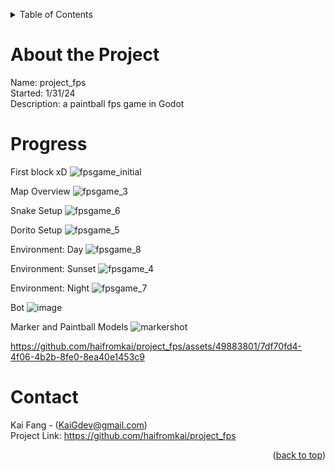 <a name = "readme-top"></a>

<!-- Table of Contents -->
<details>
    <summary>Table of Contents</summary>
    <ol>
        <li><a href = "#about-the-project">About the Project</a></li>
        <li><a href = "#progress">Progress</a></li>
        <li><a href = "#contact">Contact</a></li>
    </ol>
</details>

# About the Project
Name: project_fps <br>
Started: 1/31/24 <br>
Description: a paintball fps game in Godot <br>

# Progress
First block xD
![fpsgame_initial](https://github.com/haifromkai/project_fps/assets/49883801/2ebd2213-a4bb-42c5-860b-a1c675fdcc69)

Map Overview
![fpsgame_3](https://github.com/haifromkai/project_fps/assets/49883801/c74eb372-07b5-49f0-ad70-303b8a7ca4f6)

Snake Setup
![fpsgame_6](https://github.com/haifromkai/project_fps/assets/49883801/78d1ed5c-8c3c-4cd2-9172-df15ccfc3af7)

Dorito Setup
![fpsgame_5](https://github.com/haifromkai/project_fps/assets/49883801/c60b4ec3-af93-4e10-a960-a7254c5eb94a)

Environment: Day
![fpsgame_8](https://github.com/haifromkai/project_fps/assets/49883801/c63b8572-0a15-451d-ab9c-9ef18aa901e2)

Environment: Sunset
![fpsgame_4](https://github.com/haifromkai/project_fps/assets/49883801/8bff38b6-4352-4f35-8e5a-ed6144f527ee)

Environment: Night
![fpsgame_7](https://github.com/haifromkai/project_fps/assets/49883801/0445dd86-4d7e-4efb-8e7e-2b4f65970075)

Bot
![image](https://github.com/haifromkai/project_fps/assets/49883801/50cc9c91-26b1-4148-bc9d-b74a93d0e05a)

Marker and Paintball Models
![markershot](https://github.com/haifromkai/project_fps/assets/49883801/19c88788-3b3e-48ab-a5f8-b528497b2f24)

https://github.com/haifromkai/project_fps/assets/49883801/7df70fd4-4f06-4b2b-8fe0-8ea40e1453c9

# Contact
Kai Fang - (KaiGdev@gmail.com) <br>
Project Link: https://github.com/haifromkai/project_fps

<p align = "right">(<a href = "#readme-top">back to top</a>)</p>
